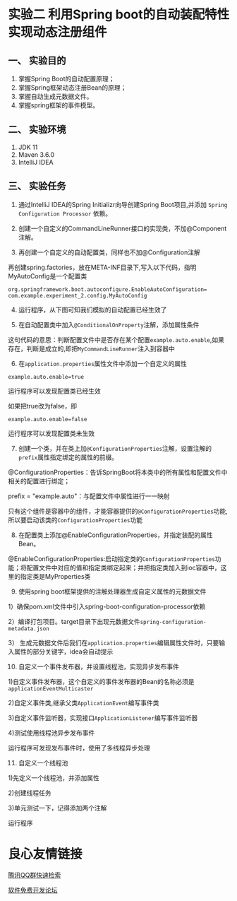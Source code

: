 # 实验二 利用Spring boot的自动装配特性实现动态注册组件


## 一、 实验目的 

1. 掌握Spring Boot的自动配置原理；
2. 掌握Spring框架动态注册Bean的原理；
3. 掌握自动生成元数据文件。
4. 掌握spring框架的事件模型。

## 二、 实验环境

1. JDK 11
2. Maven 3.6.0
3. IntelliJ IDEA

## 三、 实验任务
1. 通过IntelliJ IDEA的Spring Initializr向导创建Spring Boot项目,并添加 `Spring Configuration Processor` 依赖。
 
     
 

2. 创建一个自定义的CommandLineRunner接口的实现类，不加@Component注解。
 
     
 

3. 再创建一个自定义的自动配置类，同样也不加@Configuration注解
 
     
 

再创建spring.factories，放在META-INF目录下,写入以下代码，指明MyAutoConfig是一个配置类

```
org.springframework.boot.autoconfigure.EnableAutoConfiguration=
com.example.experiment_2.config.MyAutoConfig
```

4. 运行程序，从下图可知我们模拟的自动配置已经生效了
 
     
 

5. 在自动配置类中加入`@ConditionalOnProperty`注解，添加属性条件
 
     
 

这句代码的意思：判断配置文件中是否存在某个配置`example.auto.enable`,如果存在，判断是成立的,即把`MyCommandLineRunner`注入到容器中

6. 在`application.properties`属性文件中添加一个自定义的属性

```
example.auto.enable=true
```

运行程序可以发现配置类已经生效

 
     
 

如果把true改为false，即

```
example.auto.enable=false
```

运行程序可以发现配置类未生效

 
     
 

7. 创建一个类，并在类上加`@ConfigurationProperties`注解，设置注解的`prefix`属性指定绑定的属性的前缀。

 
     
 

@ConfigurationProperties：告诉SpringBoot将本类中的所有属性和配置文件中相关的配置进行绑定；

prefix = "example.auto"：与配置文件中属性进行一一映射

只有这个组件是容器中的组件，才能容器提供的`@ConfigurationProperties`功能,所以要启动该类的`ConfigurationProperties`功能

8. 在配置类上添加@EnableConfigurationProperties，并指定装配的属性Bean。
 
     
 

@EnableConfigurationProperties:启动指定类的`ConfigurationProperties`功能；将配置文件中对应的值和指定类绑定起来；并把指定类加入到ioc容器中，这里的指定类是MyProperties类

9. 使用spring boot框架提供的注解处理器生成自定义属性的元数据文件

  1）确保pom.xml文件中引入spring-boot-configuration-processor依赖

 
     
 

  2）编译打包项目。target目录下出现元数据文件`spring-configuration-metadata.json`

 
     
 

  3） 生成元数据文件后我们在`application.properties`编辑属性文件时，只要输入属性的部分关键字，idea会自动提示

 
     
 

10. 自定义一个事件发布器，并设置线程池，实现异步发布事件

   1)自定义事件发布器，这个自定义的事件发布器的Bean的名称必须是`applicationEventMulticaster`

 
     
 
  
   2)自定义事件类,继承父类`ApplicationEvent`编写事件类
 
     
 

   3)自定义事件监听器，实现接口`ApplicationListener`编写事件监听器
 
     
 

   4)测试使用线程池异步发布事件
 
     
 

运行程序可发现发布事件时，使用了多线程异步处理
 
     
 

11. 自定义一个线程池

   1)先定义一个线程池，并添加属性

 
     
 
  
   2)创建线程任务

 
     
 

   3)单元测试一下，记得添加两个注解
 
     
 

运行程序
 
     
 


 # 良心友情链接

[腾讯QQ群快速检索](http://u.720life.cn/s/8cf73f7c)

[软件免费开发论坛](http://u.720life.cn/s/bbb01dc0)